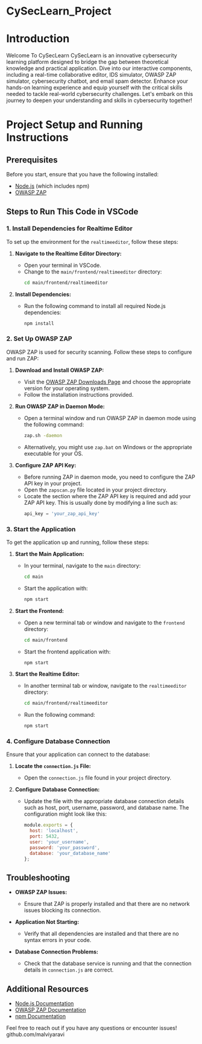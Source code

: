 # CySecLearn_Project
# Introduction
Welcome To CySecLearn
CySecLearn is an innovative cybersecurity learning platform designed to bridge the gap between theoretical knowledge and practical application. Dive into our interactive components, including a real-time collaborative editor, IDS simulator, OWASP ZAP simulator, cybersecurity chatbot, and email spam detector. Enhance your hands-on learning experience and equip yourself with the critical skills needed to tackle real-world cybersecurity challenges. Let's embark on this journey to deepen your understanding and skills in cybersecurity together!


# Project Setup and Running Instructions

## Prerequisites

Before you start, ensure that you have the following installed:
- [Node.js](https://nodejs.org/) (which includes npm)
- [OWASP ZAP](https://www.zaproxy.org/)

## Steps to Run This Code in VSCode

### 1. Install Dependencies for Realtime Editor

To set up the environment for the `realtimeeditor`, follow these steps:

1. **Navigate to the Realtime Editor Directory:**
   - Open your terminal in VSCode.
   - Change to the `main/frontend/realtimeeditor` directory:
     ```bash
     cd main/frontend/realtimeeditor
     ```

2. **Install Dependencies:**
   - Run the following command to install all required Node.js dependencies:
     ```bash
     npm install
     ```

### 2. Set Up OWASP ZAP

OWASP ZAP is used for security scanning. Follow these steps to configure and run ZAP:

1. **Download and Install OWASP ZAP:**
   - Visit the [OWASP ZAP Downloads Page](https://www.zaproxy.org/download/) and choose the appropriate version for your operating system.
   - Follow the installation instructions provided.

2. **Run OWASP ZAP in Daemon Mode:**
   - Open a terminal window and run OWASP ZAP in daemon mode using the following command:
     ```bash
     zap.sh -daemon
     ```
   - Alternatively, you might use `zap.bat` on Windows or the appropriate executable for your OS.

3. **Configure ZAP API Key:**
   - Before running ZAP in daemon mode, you need to configure the ZAP API key in your project.
   - Open the `zapscan.py` file located in your project directory.
   - Locate the section where the ZAP API key is required and add your ZAP API key. This is usually done by modifying a line such as:
     ```python
     api_key = 'your_zap_api_key'
     ```

### 3. Start the Application

To get the application up and running, follow these steps:

1. **Start the Main Application:**
   - In your terminal, navigate to the `main` directory:
     ```bash
     cd main
     ```
   - Start the application with:
     ```bash
     npm start
     ```

2. **Start the Frontend:**
   - Open a new terminal tab or window and navigate to the `frontend` directory:
     ```bash
     cd main/frontend
     ```
   - Start the frontend application with:
     ```bash
     npm start
     ```

3. **Start the Realtime Editor:**
   - In another terminal tab or window, navigate to the `realtimeeditor` directory:
     ```bash
     cd main/frontend/realtimeeditor
     ```
   - Run the following command:
     ```bash
     npm start
     ```

### 4. Configure Database Connection

Ensure that your application can connect to the database:

1. **Locate the `connection.js` File:**
   - Open the `connection.js` file found in your project directory.

2. **Configure Database Connection:**
   - Update the file with the appropriate database connection details such as host, port, username, password, and database name. The configuration might look like this:
     ```javascript
     module.exports = {
       host: 'localhost',
       port: 5432,
       user: 'your_username',
       password: 'your_password',
       database: 'your_database_name'
     };
     ```

## Troubleshooting

- **OWASP ZAP Issues:**
  - Ensure that ZAP is properly installed and that there are no network issues blocking its connection.

- **Application Not Starting:**
  - Verify that all dependencies are installed and that there are no syntax errors in your code.

- **Database Connection Problems:**
  - Check that the database service is running and that the connection details in `connection.js` are correct.

## Additional Resources

- [Node.js Documentation](https://nodejs.org/en/docs/)
- [OWASP ZAP Documentation](https://www.zaproxy.org/docs/)
- [npm Documentation](https://docs.npmjs.com/)

Feel free to reach out if you have any questions or encounter issues!
github.com/malviyaravi

